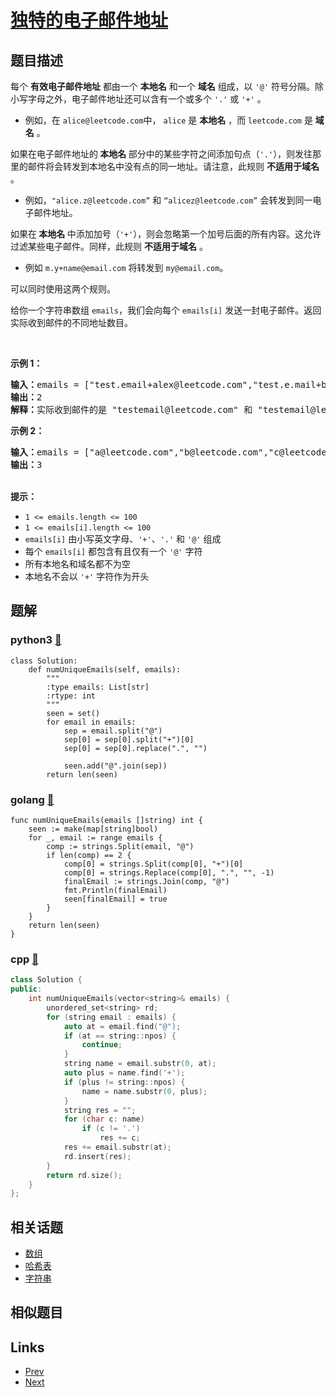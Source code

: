 
# [独特的电子邮件地址](https://leetcode-cn.com/problems/unique-email-addresses)

## 题目描述

<p>每个 <strong>有效电子邮件地址</strong> 都由一个 <strong>本地名</strong> 和一个 <strong>域名</strong> 组成，以 <code>'@'</code> 符号分隔。除小写字母之外，电子邮件地址还可以含有一个或多个&nbsp;<code>'.'</code> 或 <code>'+'</code> 。</p>

<ul>
	<li>例如，在&nbsp;<code>alice@leetcode.com</code>中，&nbsp;<code>alice</code>&nbsp;是 <strong>本地名</strong> ，而&nbsp;<code>leetcode.com</code>&nbsp;是 <strong>域名</strong> 。</li>
</ul>

<p>如果在电子邮件地址的<strong> 本地名 </strong>部分中的某些字符之间添加句点（<code>'.'</code>），则发往那里的邮件将会转发到本地名中没有点的同一地址。请注意，此规则 <strong>不适用于域名</strong> 。</p>

<ul>
	<li>例如，<code>"alice.z@leetcode.com”</code> 和 <code>“alicez@leetcode.com”</code>&nbsp;会转发到同一电子邮件地址。</li>
</ul>

<p>如果在<strong> 本地名 </strong>中添加加号（<code>'+'</code>），则会忽略第一个加号后面的所有内容。这允许过滤某些电子邮件。同样，此规则 <strong>不适用于域名</strong> 。</p>

<ul>
	<li>例如 <code>m.y+name@email.com</code> 将转发到 <code>my@email.com</code>。</li>
</ul>

<p>可以同时使用这两个规则。</p>

<p>给你一个字符串数组 <code>emails</code>，我们会向每个 <code>emails[i]</code> 发送一封电子邮件。返回实际收到邮件的不同地址数目。</p>

<p>&nbsp;</p>

<p><strong>示例 1：</strong></p>

<pre>
<strong>输入：</strong>emails = ["test.email+alex@leetcode.com","test.e.mail+bob.cathy@leetcode.com","testemail+david@lee.tcode.com"]
<strong>输出：</strong>2
<strong>解释：</strong>实际收到邮件的是 "testemail@leetcode.com" 和 "testemail@lee.tcode.com"。
</pre>

<p><strong>示例 2：</strong></p>

<pre>
<strong>输入：</strong>emails = ["a@leetcode.com","b@leetcode.com","c@leetcode.com"]
<strong>输出：</strong>3
</pre>

<p><br />
<strong>提示：</strong></p>

<ul>
	<li><code>1 &lt;= emails.length &lt;= 100</code></li>
	<li><code>1 &lt;= emails[i].length&nbsp;&lt;= 100</code></li>
	<li><code>emails[i]</code> 由小写英文字母、<code>'+'</code>、<code>'.'</code> 和 <code>'@'</code> 组成</li>
	<li>每个 <code>emails[i]</code> 都包含有且仅有一个 <code>'@'</code> 字符</li>
	<li>所有本地名和域名都不为空</li>
	<li>本地名不会以 <code>'+'</code> 字符作为开头</li>
</ul>


## 题解

### python3 [🔗](unique-email-addresses.py) 
```python3
class Solution:
    def numUniqueEmails(self, emails):
        """
        :type emails: List[str]
        :rtype: int
        """
        seen = set()
        for email in emails:
            sep = email.split("@")
            sep[0] = sep[0].split("+")[0]
            sep[0] = sep[0].replace(".", "")

            seen.add("@".join(sep))
        return len(seen)
```
### golang [🔗](unique-email-addresses.go) 
```golang
func numUniqueEmails(emails []string) int {
	seen := make(map[string]bool)
	for _, email := range emails {
		comp := strings.Split(email, "@")
		if len(comp) == 2 {
			comp[0] = strings.Split(comp[0], "+")[0]
			comp[0] = strings.Replace(comp[0], ".", "", -1)
			finalEmail := strings.Join(comp, "@")
			fmt.Println(finalEmail)
			seen[finalEmail] = true
		}
	}
	return len(seen)
}
```
### cpp [🔗](unique-email-addresses.cpp) 
```cpp
class Solution {
public:
    int numUniqueEmails(vector<string>& emails) {
        unordered_set<string> rd;
        for (string email : emails) {
            auto at = email.find("@");
            if (at == string::npos) {
                continue;
            }
            string name = email.substr(0, at);
            auto plus = name.find('+');
            if (plus != string::npos) {
                name = name.substr(0, plus);
            }
            string res = "";
            for (char c: name)
                if (c != '.')
                    res += c;
            res += email.substr(at);
            rd.insert(res);
        }
        return rd.size();
    }
};
```


## 相关话题

- [数组](../../tags/array.md) 
- [哈希表](../../tags/hash-table.md) 
- [字符串](../../tags/string.md) 


## 相似题目



## Links

- [Prev](../reverse-only-letters/README.md) 
- [Next](../number-of-recent-calls/README.md) 

